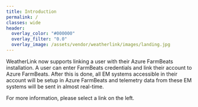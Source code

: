 ```yaml
---
title: Introduction
permalink: /
classes: wide
header:
  overlay_color: "#000000"
  overlay_filter: "0.0"
  overlay_image: /assets/vendor/weatherlink/images/landing.jpg
---
```


WeatherLink now supports linking a user with their Azure FarmBeats installation. A user can enter FarmBeats credentials and link their account to Azure FarmBeats. After this is done, all EM systems accessible in their account will be setup in Azure FarmBeats and telemetry data from these EM systems will be sent in almost real-time.


For more information, please select a link on the left.

